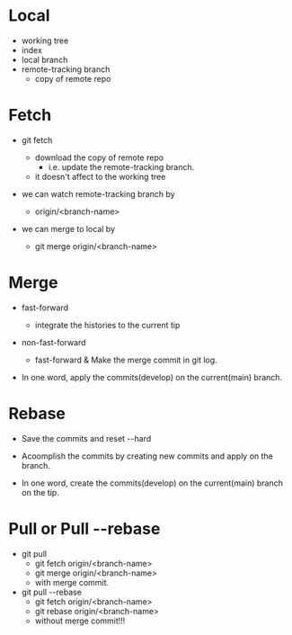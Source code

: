 # Local
- working tree
- index
- local branch
- remote-tracking branch
    - copy of remote repo


# Fetch
- git fetch
    - download the copy of remote repo
        - i.e. update the remote-tracking branch.
    - it doesn't affect to the working tree

- we can watch remote-tracking branch by
    - origin/\<branch-name\>
- we can merge to local by
    - git merge origin/\<branch-name\>

# Merge
- fast-forward 
    - integrate the histories to the current tip
- non-fast-forward
    - fast-forward \& Make the merge commit in git log.

- In one word, apply the commits(develop) on the current(main) branch.


# Rebase
- Save the commits and reset --hard
- Acoomplish the commits by creating new commits and apply on the branch.

- In one word, create the commits(develop) on the current(main) branch on the tip.


# Pull or Pull --rebase
- git pull
    - git fetch origin/\<branch-name\>
    - git merge origin/\<branch-name\>
    - with merge commit.
- git pull --rebase
    - git fetch origin/\<branch-name\>
    - git rebase origin/\<branch-name\>
    - without merge commit!!!